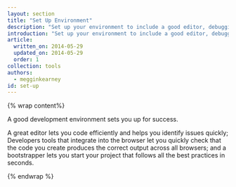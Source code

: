 ```yaml
---
layout: section
title: "Set Up Environment"
description: "Set up your environment to include a good editor, debugging tools, and build tools for the multi-device web. The Web Starter Kit provides tools for building responsive and performant sites."
introduction: "Set up your environment to include a good editor, debugging tools, and build tools for the multi-device web. The Web Starter Kit provides tools for building responsive and performant sites."
article:
  written_on: 2014-05-29
  updated_on: 2014-05-29
  order: 1 
collection: tools
authors:
  - megginkearney
id: set-up
---
```

{% wrap content%}

A good development environment sets you up for success.  

A great editor lets you code efficiently and helps you identify issues quickly; Developers tools that integrate into the browser let you quickly check that the code you create produces the correct output across all browsers; and a bootstrapper lets you start your project that follows all the best practices in seconds.

{% endwrap %}